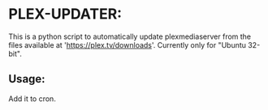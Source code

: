 # PLEX-UPDATER:
This is a python script to automatically update plexmediaserver from the files available at 'https://plex.tv/downloads'.
Currently only for "Ubuntu 32-bit".

## Usage:
Add it to cron.
